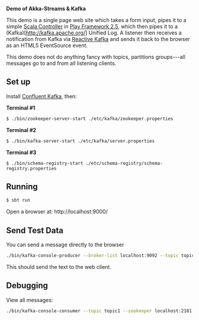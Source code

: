**Demo of Akka-Streams & Kafka**

This demo is a single page web site which takes a form input, pipes it to a simple [Scala Controller](https://github.com/mikebridge/kafka-akka-stream-play-demo/blob/master/app/controllers/HomeController.scala) in [Play Framework 2.5](https://www.playframework.com/), which then pipes it to a (Kafka)[http://kafka.apache.org/] Unified Log.  A listener then receives a notification from Kafka via [Reactive Kafka](https://github.com/akka/reactive-kafka) and sends it back to the browser as an HTML5 EventSource event.

This demo does not do anything fancy with topics, partitions groups---all messages go to and from all listening clients.

## Set up

Install [Confluent Kafka](http://www.confluent.io/developer#download), then:

**Terminal #1**
```sh
$ ./bin/zookeeper-server-start ./etc/kafka/zookeeper.properties
```

**Terminal #2**
```sh
$ ./bin/kafka-server-start ./etc/kafka/server.properties
```

**Terminal #3**
```
$ ./bin/schema-registry-start ./etc/schema-registry/schema-registry.properties
```

## Running

```sh
$ sbt run
```

Open a browser at: http://localhost:9000/

## Send Test Data

You can send a message directly to the browser

```sh
./bin/kafka-console-producer --broker-list localhost:9092 --topic topic1 
```

This should send the text to the web client.


## Debugging

View all messages:

```sh
./bin/kafka-console-consumer --topic topic1 --zookeeper localhost:2181 --from-beginning
```
